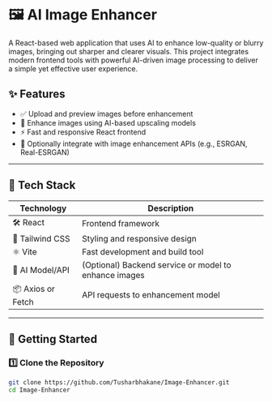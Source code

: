 # 🖼️ AI Image Enhancer

A React-based web application that uses AI to enhance low-quality or blurry images, bringing out sharper and clearer visuals. This project integrates modern frontend tools with powerful AI-driven image processing to deliver a simple yet effective user experience.

## ✨ Features

- ✅ Upload and preview images before enhancement
- 🤖 Enhance images using AI-based upscaling models
- ⚡ Fast and responsive React frontend
- 🧠 Optionally integrate with image enhancement APIs (e.g., ESRGAN, Real-ESRGAN)

---

## 🔧 Tech Stack

| Technology | Description |
|------------|-------------|
| 🛠 React    | Frontend framework |
| 🎨 Tailwind CSS | Styling and responsive design |
| ⚛️ Vite     | Fast development and build tool |
| 🧠 AI Model/API | (Optional) Backend service or model to enhance images |
| 📦 Axios or Fetch | API requests to enhancement model |

---

## 🚀 Getting Started

### 1️⃣ Clone the Repository

```bash
git clone https://github.com/Tusharbhakane/Image-Enhancer.git
cd Image-Enhancer
